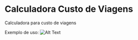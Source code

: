 # Calculadora Custo de Viagens
Calculadora para custo de viagens

Exemplo de uso:
![Alt Text](https://github.com/wendersonj/custo_viagem/blob/main/video_app.gif)

